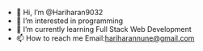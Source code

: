 - 👋 Hi, I’m @Hariharan9032
- 👀 I’m interested in programming  
- 🌱 I’m currently learning Full Stack Web Development 
- 📫 How to reach me Email:hariharannune@gmail.com

<!---
Hariharan9032/Hariharan9032 is a ✨ special ✨ repository because its `README.md` (this file) appears on your GitHub profile.
You can click the Preview link to take a look at your changes.
--->

